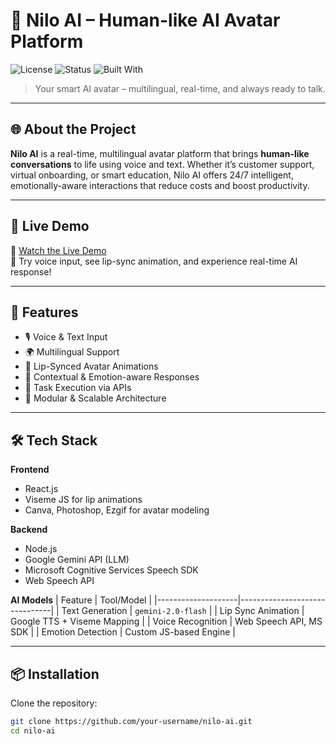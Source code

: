 # 🤖 Nilo AI – Human-like AI Avatar Platform

![License](https://img.shields.io/badge/license-MIT-blue.svg)
![Status](https://img.shields.io/badge/status-active-brightgreen)
![Built With](https://img.shields.io/badge/Built%20with-React%2C%20Node%2C%20Gemini-blue)

> Your smart AI avatar – multilingual, real-time, and always ready to talk.

---

## 🌐 About the Project

**Nilo AI** is a real-time, multilingual avatar platform that brings **human-like conversations** to life using voice and text. Whether it’s customer support, virtual onboarding, or smart education, Nilo AI offers 24/7 intelligent, emotionally-aware interactions that reduce costs and boost productivity.

---

## 🚀 Live Demo

🔗 [Watch the Live Demo](https://niloai.onrender.com/)  
🎤 Try voice input, see lip-sync animation, and experience real-time AI response!

---

## 🧠 Features

- 🎙️ Voice & Text Input
- 🌍 Multilingual Support
- 👄 Lip-Synced Avatar Animations
- 🧠 Contextual & Emotion-aware Responses
- 🔌 Task Execution via APIs
- 🧱 Modular & Scalable Architecture

---

## 🛠️ Tech Stack

**Frontend**
- React.js
- Viseme JS for lip animations
- Canva, Photoshop, Ezgif for avatar modeling

**Backend**
- Node.js
- Google Gemini API (LLM)
- Microsoft Cognitive Services Speech SDK
- Web Speech API

**AI Models**
| Feature            | Tool/Model                    |
|--------------------|-------------------------------|
| Text Generation    | `gemini-2.0-flash`            |
| Lip Sync Animation | Google TTS + Viseme Mapping  |
| Voice Recognition  | Web Speech API, MS SDK       |
| Emotion Detection  | Custom JS-based Engine       |

---

## 📦 Installation

Clone the repository:

```bash
git clone https://github.com/your-username/nilo-ai.git
cd nilo-ai
